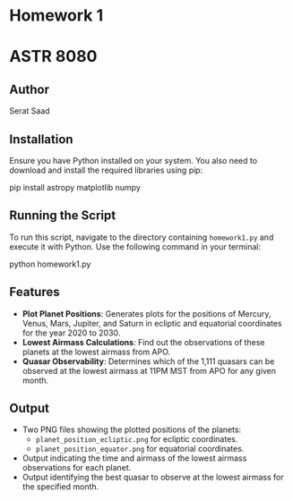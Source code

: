 # Homework 1
# ASTR 8080

## Author

Serat Saad

## Installation

Ensure you have Python installed on your system. You also need to download and install the required libraries using pip:

pip install astropy matplotlib numpy

## Running the Script

To run this script, navigate to the directory containing `homework1.py` and execute it with Python. Use the following command in your terminal:

python homework1.py

## Features

- **Plot Planet Positions**: Generates plots for the positions of Mercury, Venus, Mars, Jupiter, and Saturn in ecliptic and equatorial coordinates for the year 2020 to 2030.
- **Lowest Airmass Calculations**: Find out the observations of these planets at the lowest airmass from APO.
- **Quasar Observability**: Determines which of the 1,111 quasars can be observed at the lowest airmass at 11PM MST from APO for any given month.

## Output

- Two PNG files showing the plotted positions of the planets:
  - `planet_position_ecliptic.png` for ecliptic coordinates.
  - `planet_position_equator.png` for equatorial coordinates.
- Output indicating the time and airmass of the lowest airmass observations for each planet.
- Output identifying the best quasar to observe at the lowest airmass for the specified month.
